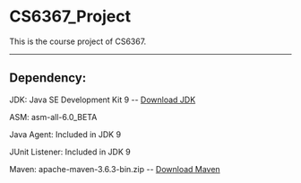 # CS6367_Project
This is the course project of CS6367.

---

<h2>Dependency:</h2>

JDK: Java SE Development Kit 9 -- [Download JDK](https://www.oracle.com/java/technologies/javase/javase9-archive-downloads.html)

ASM: asm-all-6.0_BETA

Java Agent: Included in JDK 9

JUnit Listener: Included in JDK 9

Maven: apache-maven-3.6.3-bin.zip -- [Download Maven](https://maven.apache.org/download.cgi)

